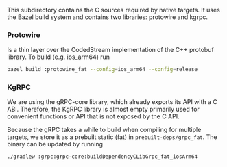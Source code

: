 This subdirectory contains the C sources required by native targets.
It uses the Bazel build system and contains two libraries: protowire and kgrpc.

### Protowire

Is a thin layer over the CodedStream implementation of the C++ protobuf library. 
To build (e.g. ios_arm64) run 
```bash
bazel build :protowire_fat --config=ios_arm64 --config=release
```

### KgRPC

We are using the gRPC-core library, which already exports its API with a C ABI.
Therefore, the KgRPC library is almost empty primarily used for convenient functions
or API that is not exposed by the C API.

Because the gRPC takes a while to build when compiling for multiple targets, we store 
it as a prebuilt static (fat) in `prebuilt-deps/grpc_fat`.
The binary can be updated by running
```bash
./gradlew :grpc:grpc-core:buildDependencyCLibGrpc_fat_iosArm64
```
